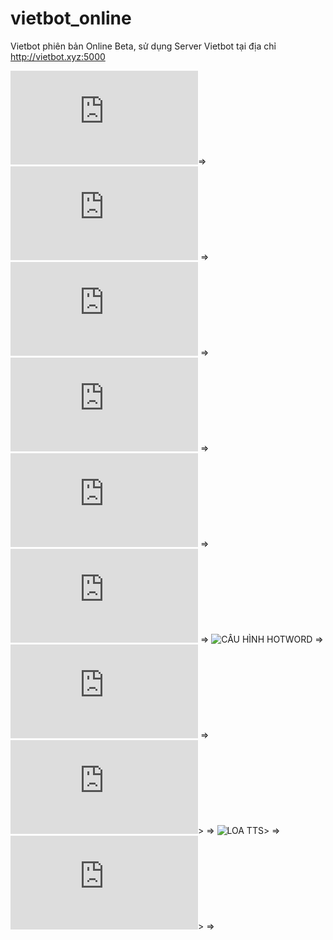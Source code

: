 # vietbot_online
Vietbot phiên bản Online Beta, sử dụng Server Vietbot tại địa chỉ http://vietbot.xyz:5000


![DANH SÁCH PHẦN CỨNG TƯƠNG THÍCH](https://github.com/phanmemkhoinghiep/vietbot_online/blob/beta/00_hardware_compatibility_list.md)=>
![ĐỘ PHẦN CỨNG](https://github.com/phanmemkhoinghiep/vietbot_online/blob/beta/01_hardware_diy_guide.md) =>
![FLASH THẺ NHỚ](https://github.com/phanmemkhoinghiep/vietbot_online/blob/beta/021_software_enviroment_installation_guide.md) => 
![CÀI MỚI TỪ ĐẦU](https://github.com/phanmemkhoinghiep/vietbot_online/blob/beta/022_software_enviroment_installation_guide.md) => 
![CÀI ĐẶT, CẬP NHẬT PHẦN MỀM](https://github.com/phanmemkhoinghiep/vietbot_online/blob/beta/03_software_install_update_guide.md) => 
![CẤU HÌNH STT VÀ TTS](https://github.com/phanmemkhoinghiep/vietbot_online/blob/beta/04_stt_and_tts_configuration_guide.md) => 
![CẤU HÌNH HOTWORD](https://github.com/phanmemkhoinghiep/vietbot_online/blob/beta/05_hotword_configuration.guide) =>
![CÁCH CHẠY](https://github.com/phanmemkhoinghiep/vietbot_online/blob/beta/06_running_guide.md) =>
![WIFI-CONNECT](https://github.com/phanmemkhoinghiep/vietbot_online/blob/beta/08_auto_wifi-connect.md)> =>
![LOA TTS](https://github.com/phanmemkhoinghiep/vietbot_online/commit/9a66fd2f5e49f9c70af04b768fc9e9fbdfdcdc97)> =>
![ĐIỀU KHIỂN HASS](https://github.com/phanmemkhoinghiep/vietbot_online/blob/beta/12_homeassistant_configuration_guide.md)> =>

